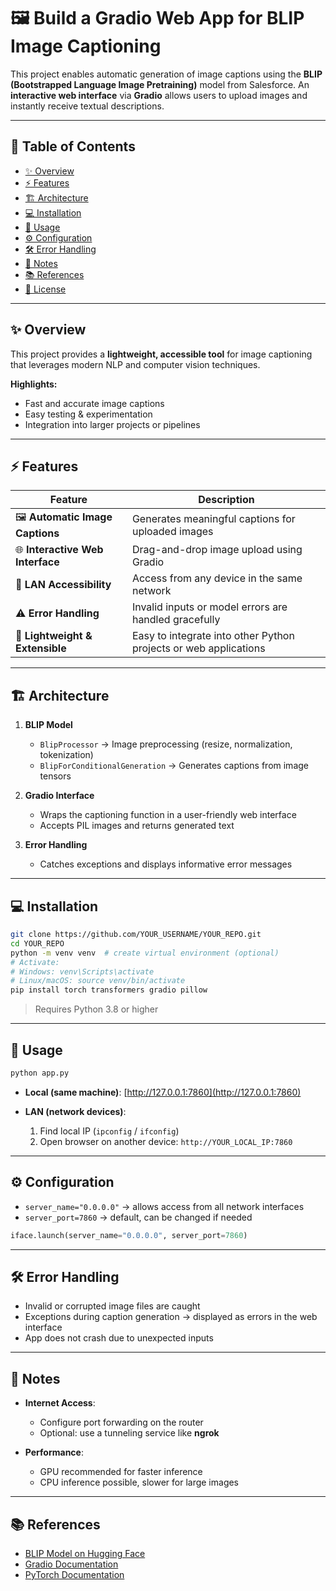 # 🖼️ Build a Gradio Web App for BLIP Image Captioning

This project enables automatic generation of image captions using the **BLIP (Bootstrapped Language Image Pretraining)** model from Salesforce. An **interactive web interface** via **Gradio** allows users to upload images and instantly receive textual descriptions.

---

## 📑 Table of Contents

* [✨ Overview](#-overview)
* [⚡ Features](#-features)
* [🏗 Architecture](#-architecture)
* [💻 Installation](#-installation)
* [🚀 Usage](#-usage)
* [⚙️ Configuration](#-configuration)
* [🛠 Error Handling](#-error-handling)
* [📝 Notes](#-notes)
* [📚 References](#-references)
* [📄 License](#-license)

---

## ✨ Overview

This project provides a **lightweight, accessible tool** for image captioning that leverages modern NLP and computer vision techniques.

**Highlights:**

* Fast and accurate image captions
* Easy testing & experimentation
* Integration into larger projects or pipelines

---

## ⚡ Features

| Feature                          | Description                                                      |
| -------------------------------- | ---------------------------------------------------------------- |
| 🖼️ **Automatic Image Captions** | Generates meaningful captions for uploaded images                |
| 🌐 **Interactive Web Interface** | Drag-and-drop image upload using Gradio                          |
| 📡 **LAN Accessibility**         | Access from any device in the same network                       |
| ⚠️ **Error Handling**            | Invalid inputs or model errors are handled gracefully            |
| 🔧 **Lightweight & Extensible**  | Easy to integrate into other Python projects or web applications |

---

## 🏗 Architecture

1. **BLIP Model**

   * `BlipProcessor` → Image preprocessing (resize, normalization, tokenization)
   * `BlipForConditionalGeneration` → Generates captions from image tensors

2. **Gradio Interface**

   * Wraps the captioning function in a user-friendly web interface
   * Accepts PIL images and returns generated text

3. **Error Handling**

   * Catches exceptions and displays informative error messages

---

## 💻 Installation

```bash
git clone https://github.com/YOUR_USERNAME/YOUR_REPO.git
cd YOUR_REPO
python -m venv venv  # create virtual environment (optional)
# Activate:
# Windows: venv\Scripts\activate
# Linux/macOS: source venv/bin/activate
pip install torch transformers gradio pillow
```

> Requires Python 3.8 or higher

---

## 🚀 Usage

```bash
python app.py
```

* **Local (same machine)**: [http://127.0.0.1:7860](http://127.0.0.1:7860)
* **LAN (network devices)**:

  1. Find local IP (`ipconfig` / `ifconfig`)
  2. Open browser on another device: `http://YOUR_LOCAL_IP:7860`

---

## ⚙️ Configuration

* `server_name="0.0.0.0"` → allows access from all network interfaces
* `server_port=7860` → default, can be changed if needed

```python
iface.launch(server_name="0.0.0.0", server_port=7860)
```

---

## 🛠 Error Handling

* Invalid or corrupted image files are caught
* Exceptions during caption generation → displayed as errors in the web interface
* App does not crash due to unexpected inputs

---

## 📝 Notes

* **Internet Access**:

  * Configure port forwarding on the router
  * Optional: use a tunneling service like **ngrok**
* **Performance**:

  * GPU recommended for faster inference
  * CPU inference possible, slower for large images

---

## 📚 References

* [BLIP Model on Hugging Face](https://huggingface.co/salesforce/blip)
* [Gradio Documentation](https://gradio.app/docs/)
* [PyTorch Documentation](https://pytorch.org/docs/stable/index.html)
